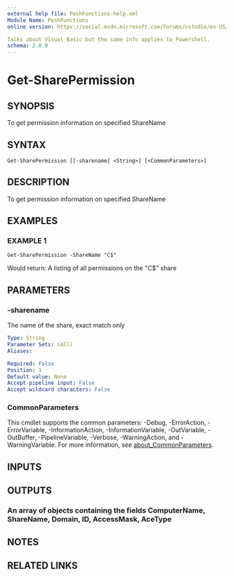 ```yaml
---
external help file: PoshFunctions-help.xml
Module Name: PoshFunctions
online version: https://social.msdn.microsoft.com/Forums/vstudio/en-US/0221d962-26e6-4a7e-be7a-72cd669a0dfc/why-systemmathround0251-2?forum=vbgeneral

Talks about Visual Basic but the same info applies to Powershell.
schema: 2.0.0
---
```


# Get-SharePermission

## SYNOPSIS
To get permission information on specified ShareName

## SYNTAX

```
Get-SharePermission [[-sharename] <String>] [<CommonParameters>]
```

## DESCRIPTION
To get permission information on specified ShareName

## EXAMPLES

### EXAMPLE 1
```
Get-SharePermission -ShareName "C$"
```

Would return:
A listing of all permissions on the "C$" share

## PARAMETERS

### -sharename
The name of the share, exact match only

```yaml
Type: String
Parameter Sets: (All)
Aliases:

Required: False
Position: 1
Default value: None
Accept pipeline input: False
Accept wildcard characters: False
```

### CommonParameters
This cmdlet supports the common parameters: -Debug, -ErrorAction, -ErrorVariable, -InformationAction, -InformationVariable, -OutVariable, -OutBuffer, -PipelineVariable, -Verbose, -WarningAction, and -WarningVariable. For more information, see [about_CommonParameters](http://go.microsoft.com/fwlink/?LinkID=113216).

## INPUTS

## OUTPUTS

### An array of objects containing the fields ComputerName, ShareName, Domain, ID, AccessMask, AceType
## NOTES

## RELATED LINKS
